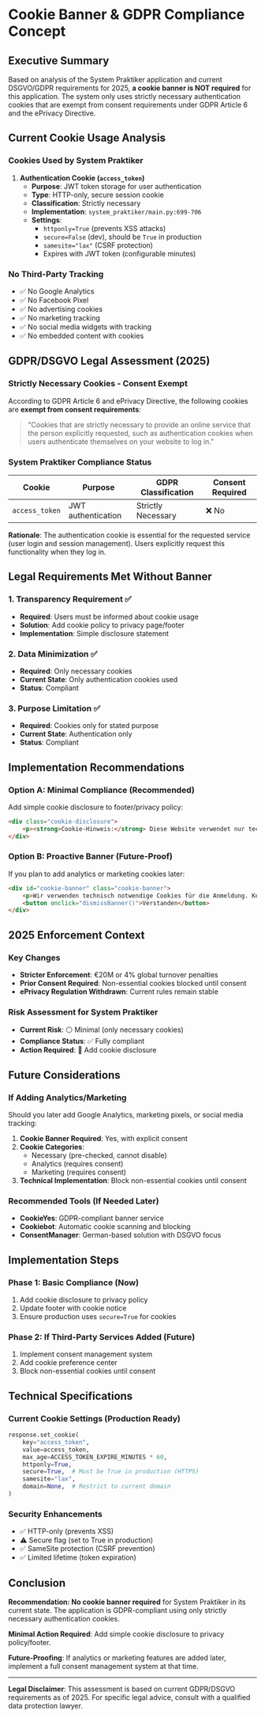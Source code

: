 # Cookie Banner & GDPR Compliance Concept

## Executive Summary

Based on analysis of the System Praktiker application and current DSGVO/GDPR requirements for 2025, **a cookie banner is NOT required** for this application. The system only uses strictly necessary authentication cookies that are exempt from consent requirements under GDPR Article 6 and the ePrivacy Directive.

## Current Cookie Usage Analysis

### Cookies Used by System Praktiker

1. **Authentication Cookie (`access_token`)**
   - **Purpose**: JWT token storage for user authentication
   - **Type**: HTTP-only, secure session cookie
   - **Classification**: Strictly necessary
   - **Implementation**: `system_praktiker/main.py:699-706`
   - **Settings**: 
     - `httponly=True` (prevents XSS attacks)
     - `secure=False` (dev), should be `True` in production
     - `samesite="lax"` (CSRF protection)
     - Expires with JWT token (configurable minutes)

### No Third-Party Tracking

- ✅ No Google Analytics
- ✅ No Facebook Pixel
- ✅ No advertising cookies
- ✅ No marketing tracking
- ✅ No social media widgets with tracking
- ✅ No embedded content with cookies

## GDPR/DSGVO Legal Assessment (2025)

### Strictly Necessary Cookies - Consent Exempt

According to GDPR Article 6 and ePrivacy Directive, the following cookies are **exempt from consent requirements**:

> "Cookies that are strictly necessary to provide an online service that the person explicitly requested, such as authentication cookies when users authenticate themselves on your website to log in."

### System Praktiker Compliance Status

| Cookie | Purpose | GDPR Classification | Consent Required |
|--------|---------|-------------------|------------------|
| `access_token` | JWT authentication | Strictly Necessary | ❌ No |

**Rationale**: The authentication cookie is essential for the requested service (user login and session management). Users explicitly request this functionality when they log in.

## Legal Requirements Met Without Banner

### 1. Transparency Requirement ✅
- **Required**: Users must be informed about cookie usage
- **Solution**: Add cookie policy to privacy page/footer
- **Implementation**: Simple disclosure statement

### 2. Data Minimization ✅
- **Required**: Only necessary cookies
- **Current State**: Only authentication cookies used
- **Status**: Compliant

### 3. Purpose Limitation ✅
- **Required**: Cookies only for stated purpose
- **Current State**: Authentication only
- **Status**: Compliant

## Implementation Recommendations

### Option A: Minimal Compliance (Recommended)
Add simple cookie disclosure to footer/privacy policy:

```html
<div class="cookie-disclosure">
    <p><strong>Cookie-Hinweis:</strong> Diese Website verwendet nur technisch notwendige Cookies für die Benutzeranmeldung. Diese Cookies sind für die Funktionalität der Website erforderlich und werden ohne Ihre Einwilligung gesetzt.</p>
</div>
```

### Option B: Proactive Banner (Future-Proof)
If you plan to add analytics or marketing cookies later:

```html
<div id="cookie-banner" class="cookie-banner">
    <p>Wir verwenden technisch notwendige Cookies für die Anmeldung. Keine Tracking-Cookies.</p>
    <button onclick="dismissBanner()">Verstanden</button>
</div>
```

## 2025 Enforcement Context

### Key Changes
- **Stricter Enforcement**: €20M or 4% global turnover penalties
- **Prior Consent Required**: Non-essential cookies blocked until consent
- **ePrivacy Regulation Withdrawn**: Current rules remain stable

### Risk Assessment for System Praktiker
- **Current Risk**: ⚪ Minimal (only necessary cookies)
- **Compliance Status**: ✅ Fully compliant
- **Action Required**: 📝 Add cookie disclosure

## Future Considerations

### If Adding Analytics/Marketing
Should you later add Google Analytics, marketing pixels, or social media tracking:

1. **Cookie Banner Required**: Yes, with explicit consent
2. **Cookie Categories**:
   - Necessary (pre-checked, cannot disable)
   - Analytics (requires consent)
   - Marketing (requires consent)
3. **Technical Implementation**: Block non-essential cookies until consent

### Recommended Tools (If Needed Later)
- **CookieYes**: GDPR-compliant banner service
- **Cookiebot**: Automatic cookie scanning and blocking
- **ConsentManager**: German-based solution with DSGVO focus

## Implementation Steps

### Phase 1: Basic Compliance (Now)
1. Add cookie disclosure to privacy policy
2. Update footer with cookie notice
3. Ensure production uses `secure=True` for cookies

### Phase 2: If Third-Party Services Added (Future)
1. Implement consent management system
2. Add cookie preference center
3. Block non-essential cookies until consent

## Technical Specifications

### Current Cookie Settings (Production Ready)
```python
response.set_cookie(
    key="access_token",
    value=access_token,
    max_age=ACCESS_TOKEN_EXPIRE_MINUTES * 60,
    httponly=True,
    secure=True,  # Must be True in production (HTTPS)
    samesite="lax",
    domain=None,  # Restrict to current domain
)
```

### Security Enhancements
- ✅ HTTP-only (prevents XSS)
- ⚠️ Secure flag (set to True in production)
- ✅ SameSite protection (CSRF prevention)
- ✅ Limited lifetime (token expiration)

## Conclusion

**Recommendation: No cookie banner required** for System Praktiker in its current state. The application is GDPR-compliant using only strictly necessary authentication cookies. 

**Minimal Action Required**: Add simple cookie disclosure to privacy policy/footer.

**Future-Proofing**: If analytics or marketing features are added later, implement a full consent management system at that time.

---

**Legal Disclaimer**: This assessment is based on current GDPR/DSGVO requirements as of 2025. For specific legal advice, consult with a qualified data protection lawyer.